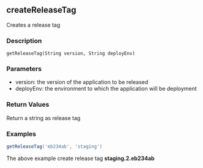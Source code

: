 ## createReleaseTag
Creates a release tag

### Description  
```
getReleaseTag(String version, String deployEnv)
```

### Parameters
  - version: the version of the application to be released
  - deployEnv: the environment to which the application will be deployment

### Return Values
  Return a string as release tag

### Examples
```groovy
getReleaseTag('eb234ab', 'staging')
```

The above example create release tag **staging.2.eb234ab**

